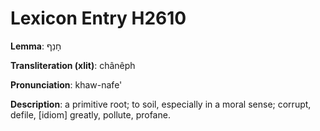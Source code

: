 # Lexicon Entry H2610

**Lemma**: חָנֵף

**Transliteration (xlit)**: chânêph

**Pronunciation**: khaw-nafe'

**Description**:
a primitive root; to soil, especially in a moral sense; corrupt, defile, [idiom] greatly, pollute, profane.
